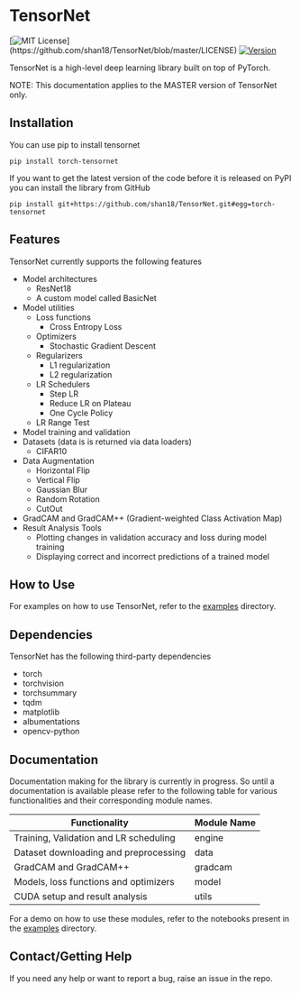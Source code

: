 # TensorNet

[![MIT License](https://img.shields.io/apm/l/atomic-design-ui.svg?)](https://github.com/shan18/TensorNet/blob/master/LICENSE)
[![Version](https://img.shields.io/badge/version-0.2-blue.svg)]()

TensorNet is a high-level deep learning library built on top of PyTorch.

NOTE: This documentation applies to the MASTER version of TensorNet only.

## Installation

You can use pip to install tensornet

```[bash]
pip install torch-tensornet
```

If you want to get the latest version of the code before it is released on PyPI you can install the library from GitHub

```[bash]
pip install git+https://github.com/shan18/TensorNet.git#egg=torch-tensornet
```

## Features

TensorNet currently supports the following features
- Model architectures
  - ResNet18
  - A custom model called BasicNet
- Model utilities
  - Loss functions
    - Cross Entropy Loss
  - Optimizers
    - Stochastic Gradient Descent
  - Regularizers
    - L1 regularization
    - L2 regularization
  - LR Schedulers
    - Step LR
    - Reduce LR on Plateau
    - One Cycle Policy
  - LR Range Test
- Model training and validation
- Datasets (data is is returned via data loaders)
  - CIFAR10
- Data Augmentation
  - Horizontal Flip
  - Vertical Flip
  - Gaussian Blur
  - Random Rotation
  - CutOut
- GradCAM and GradCAM++ (Gradient-weighted Class Activation Map)
- Result Analysis Tools
  - Plotting changes in validation accuracy and loss during model training
  - Displaying correct and incorrect predictions of a trained model


## How to Use

For examples on how to use TensorNet, refer to the [examples](https://github.com/shan18/TensorNet/tree/master/examples) directory.

## Dependencies

TensorNet has the following third-party dependencies
- torch
- torchvision
- torchsummary
- tqdm
- matplotlib
- albumentations
- opencv-python

## Documentation

Documentation making for the library is currently in progress. So until a documentation is available please refer to the following table for various functionalities and their corresponding module names.

| Functionality  | Module Name |
| ------- | ----- |
| Training, Validation and LR scheduling | engine |
| Dataset downloading and preprocessing | data |
| GradCAM and GradCAM++ | gradcam |
| Models, loss functions and optimizers | model |
| CUDA setup and result analysis | utils |

For a demo on how to use these modules, refer to the notebooks present in the [examples](https://github.com/shan18/TensorNet/tree/master/examples) directory.

## Contact/Getting Help

If you need any help or want to report a bug, raise an issue in the repo.
